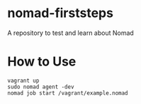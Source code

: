 # nomad-firststeps
A repository to test and learn about Nomad

# How to Use

    vagrant up
    sudo nomad agent -dev
    nomad job start /vagrant/example.nomad


